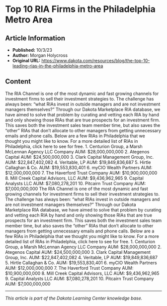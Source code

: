 # Top 10 RIA Firms in the Philadelphia Metro Area

## Article Information
- **Published:** 10/3/23
- **Author:** Morgan Holycross
- **Original URL:** https://www.dakota.com/resources/blog/the-top-10-leading-rias-in-the-philadelphia-metro-area

## Content

The RIA Channel is one of the most dynamic and fast growing channels for investment firms to sell their investment strategies to. The challenge has always been: “what RIAs invest in outside managers and are not investment managers themselves?” Through our Dakota Marketplace RIA database, we have aimed to solve that problem by curating and vetting each RIA by hand and only showing those RIAs that are true prospects for an investment firm. This saves both the investment sales team member time, but also saves the “other” RIAs that don’t allocate to other managers from getting unnecessary emails and phone calls. Below are a few RIAs in Philadelphia that we thought you might like to know. For a more detailed list of RIAs in Philadelphia, click here to see for free. 1. Centurion Group, a Marsh McLennan Agency LLC Company AUM: $28,000,000,000 2. Ategenos Capital AUM: $24,500,000,000 3. Clark Capital Management Group, Inc. AUM: $22,847,402,082 4. Veritable, LP AUM: $19,849,836,687 5. Hirtle Callaghan & Co. AUM: $19,553,830,401 6. myCIO Wealth Partners AUM: $12,000,000,000 7. The Haverford Trust Company AUM: $10,900,000,000 8. Mill Creek Capital Advisors, LLC AUM: $9,436,962,965 9. Capital Analysts LLC AUM: $7,080,278,201 10. Pitcairn Trust Company AUM: $7,000,000,000 The RIA Channel is one of the most dynamic and fast growing channels for investment firms to sell their investment strategies to. The challenge has always been: “what RIAs invest in outside managers and are not investment managers themselves?” Through our Dakota Marketplace RIA database, we have aimed to solve that problem by curating and vetting each RIA by hand and only showing those RIAs that are true prospects for an investment firm. This saves both the investment sales team member time, but also saves the “other” RIAs that don’t allocate to other managers from getting unnecessary emails and phone calls. Below are a few RIAs in Philadelphia that we thought you might like to know. For a more detailed list of RIAs in Philadelphia, click here to see for free. 1. Centurion Group, a Marsh McLennan Agency LLC Company AUM: $28,000,000,000 2. Ategenos Capital AUM: $24,500,000,000 3. Clark Capital Management Group, Inc. AUM: $22,847,402,082 4. Veritable, LP AUM: $19,849,836,687 5. Hirtle Callaghan & Co. AUM: $19,553,830,401 6. myCIO Wealth Partners AUM: $12,000,000,000 7. The Haverford Trust Company AUM: $10,900,000,000 8. Mill Creek Capital Advisors, LLC AUM: $9,436,962,965 9. Capital Analysts LLC AUM: $7,080,278,201 10. Pitcairn Trust Company AUM: $7,000,000,000

---

*This article is part of the Dakota Learning Center knowledge base.*